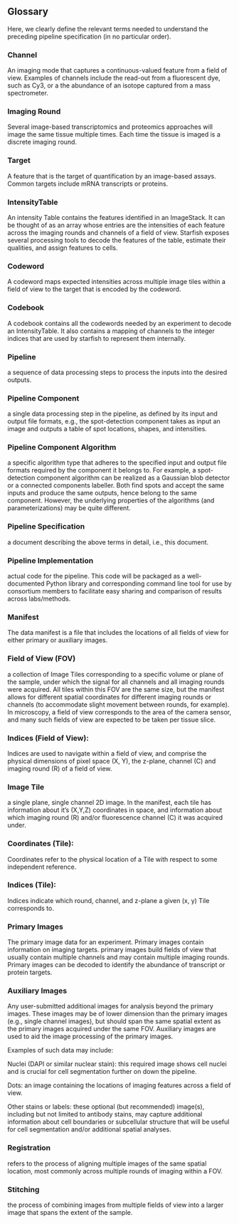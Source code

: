## Glossary

Here, we clearly define the relevant terms needed to understand the preceding pipeline specification (in no particular order).

### Channel
An imaging mode that captures a continuous-valued feature from a field of view. Examples of channels include the read-out from a fluorescent dye, such as Cy3, or a the abundance of an isotope captured from a mass spectrometer. 

### Imaging Round
Several image-based transcriptomics and proteomics approaches will image the same tissue multiple times. Each time the tissue is imaged is a discrete imaging round. 

### Target
A feature that is the target of quantification by an image-based assays. Common targets include mRNA transcripts or proteins. 

### IntensityTable
An intensity Table contains the features identified in an ImageStack. It can be thought of as an array whose entries are the intensities of each feature across the imaging rounds and channels of a field of view. Starfish exposes several processing tools to decode the features of the table, estimate their qualities, and assign features to cells. 

### Codeword 
A codeword maps expected intensities across multiple image tiles within a field of view to the target that is encoded by the codeword. 

### Codebook
A codebook contains all the codewords needed by an experiment to decode an IntensityTable. It also contains a mapping of channels to the integer indices that are used by starfish to represent them internally. 

### Pipeline
a sequence of data processing steps to process the inputs into the desired outputs.

### Pipeline Component
a single data processing step in the pipeline, as defined by its input and output file formats, e.g., the spot-detection component takes as input an image and outputs a table of spot locations, shapes, and intensities.

### Pipeline Component Algorithm
a specific algorithm type that adheres to the specified input and output file formats required by the component it belongs to. For example, a spot-detection component algorithm can be realized as a Gaussian blob detector or a connected components labeller. Both find spots and accept the same inputs and produce the same outputs, hence belong to the same component. However, the underlying properties of the algorithms (and parameterizations) may be quite different.

### Pipeline Specification
a document describing the above terms in detail, i.e., this document.

### Pipeline Implementation
actual code for the pipeline. This code will be packaged as a well-documented Python library and corresponding command line tool for use by consortium members to facilitate easy sharing and comparison of results across labs/methods.

### Manifest
The data manifest is a file that includes the locations of all fields of view for either primary or auxiliary images. 

### Field of View (FOV)
a collection of Image Tiles corresponding to a specific volume or plane of the sample, under which the signal for all channels and all imaging rounds were acquired. All tiles within this FOV are the same size, but the manifest allows for different spatial coordinates for different imaging rounds or channels (to accommodate slight movement between rounds, for example).
In microscopy, a field of view corresponds to the area of the camera sensor, and many such fields of view are expected to be taken per tissue slice. 

### Indices (Field of View): 
Indices are used to navigate within a field of view, and comprise the physical dimensions of pixel space (X, Y), the z-plane, channel (C) and imaging round (R) of a field of view. 

### Image Tile
a single plane, single channel 2D image. In the manifest, each tile has information about it’s (X,Y,Z) coordinates in space, and information about which imaging round (R) and/or fluorescence channel (C) it was acquired under.

### Coordinates (Tile): 
Coordinates refer to the physical location of a Tile with respect to some independent reference. 

### Indices (Tile):
Indices indicate which round, channel, and z-plane a given (x, y) Tile corresponds to. 

### Primary Images
The primary image data for an experiment. Primary images contain information on imaging targets. primary images build fields of view that usually contain multiple channels and may contain multiple imaging rounds. Primary images can be decoded to identify the abundance of transcript or protein targets.   

### Auxiliary Images
Any user-submitted additional images for analysis beyond the primary images. These images may be of lower dimension than the primary images (e.g., single channel images), but should span the same spatial extent as the primary images acquired under the same FOV. Auxiliary images are used to aid the image processing of the primary images. 

Examples of such data may include:

Nuclei (DAPI or similar nuclear stain): this required image shows cell nuclei and is crucial for cell segmentation further on down the pipeline.

Dots: an image containing the locations of imaging features across a field of view.

Other stains or labels: these optional (but recommended) image(s), including but not limited to antibody stains, may capture additional information about cell boundaries or subcellular structure that will be useful for cell segmentation and/or additional spatial analyses.

### Registration
refers to the process of aligning multiple images of the same spatial location, most commonly across multiple rounds of imaging within a FOV.

### Stitching
the process of combining images from multiple fields of view into a larger image that spans the extent of the sample.